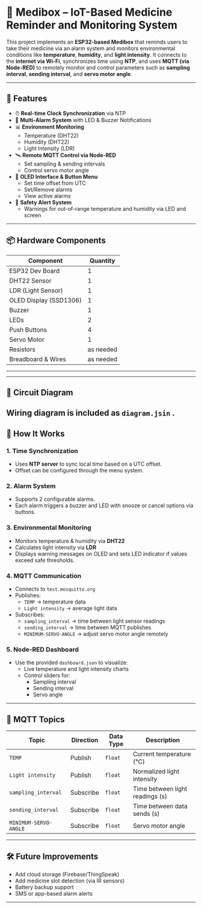 # 💊 Medibox – IoT-Based Medicine Reminder and Monitoring System

This project implements an **ESP32-based Medibox** that reminds users to take their medicine via an alarm system and monitors environmental conditions like **temperature**, **humidity**, and **light intensity**. It connects to the **internet via Wi-Fi**, synchronizes time using **NTP**, and uses **MQTT (via Node-RED)** to remotely monitor and control parameters such as **sampling interval**, **sending interval**, and **servo motor angle**.

---

## 🚀 Features

- ⏰ **Real-time Clock Synchronization** via NTP
- 🔔 **Multi-Alarm System** with LED & Buzzer Notifications
- 📊 **Environment Monitoring**
  - Temperature (DHT22)
  - Humidity (DHT22)
  - Light Intensity (LDR)
- 🛰️ **Remote MQTT Control via Node-RED**
  - Set sampling & sending intervals
  - Control servo motor angle
- 🧠 **OLED Interface & Button Menu**
  - Set time offset from UTC
  - Set/Remove alarms
  - View active alarms
- 🧪 **Safety Alert System**
  - Warnings for out-of-range temperature and humidity via LED and screen

---

## 📦 Hardware Components

| Component        | Quantity |
|------------------|----------|
| ESP32 Dev Board   | 1        |
| DHT22 Sensor      | 1        |
| LDR (Light Sensor)| 1        |
| OLED Display (SSD1306) | 1  |
| Buzzer            | 1        |
| LEDs              | 2        |
| Push Buttons      | 4        |
| Servo Motor       | 1        |
| Resistors         | as needed|
| Breadboard & Wires| as needed|

---


---

## 🔌 Circuit Diagram

Wiring diagram is included as `diagram.jsin` .
---

## 🧠 How It Works

### 1. Time Synchronization
- Uses **NTP server** to sync local time based on a UTC offset.
- Offset can be configured through the menu system.

### 2. Alarm System
- Supports 2 configurable alarms.
- Each alarm triggers a buzzer and LED with snooze or cancel options via buttons.

### 3. Environmental Monitoring
- Monitors temperature & humidity via **DHT22**
- Calculates light intensity via **LDR**
- Displays warning messages on OLED and sets LED indicator if values exceed safe thresholds.

### 4. MQTT Communication
- Connects to `test.mosquitto.org`
- Publishes:
  - `TEMP` → temperature data
  - `Light intensity` → average light data
- Subscribes:
  - `sampling_interval` → time between light sensor readings
  - `sending_interval` → time between MQTT publishes
  - `MINIMUM-SERVO-ANGLE` → adjust servo motor angle remotely

### 5. Node-RED Dashboard
- Use the provided `dashboard.json` to visualize:
  - Live temperature and light intensity charts
  - Control sliders for:
    - Sampling interval
    - Sending interval
    - Servo angle

---

## 📲 MQTT Topics

| Topic               | Direction | Data Type | Description                     |
|---------------------|-----------|-----------|---------------------------------|
| `TEMP`              | Publish   | `float`   | Current temperature (°C)       |
| `Light intensity`   | Publish   | `float`   | Normalized light intensity     |
| `sampling_interval` | Subscribe | `float`   | Time between light readings (s)|
| `sending_interval`  | Subscribe | `float`   | Time between data sends (s)    |
| `MINIMUM-SERVO-ANGLE`| Subscribe| `float`   | Servo motor angle              |

---
## 🛠️ Future Improvements

- Add cloud storage (Firebase/ThingSpeak)
- Add medicine slot detection (via IR sensors)
- Battery backup support
- SMS or app-based alarm alerts

---
